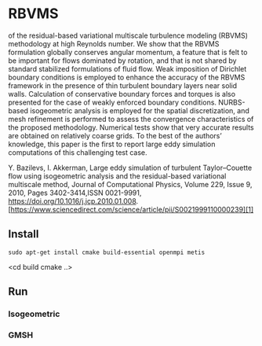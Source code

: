 # RBVMS

 of the residual-based variational multiscale turbulence modeling (RBVMS) methodology at high Reynolds number.
 We show that the RBVMS formulation globally conserves angular momentum,
 a feature that is felt to be important for flows dominated by rotation, and that is not shared by standard stabilized 
formulations of fluid flow. Weak imposition of Dirichlet boundary conditions is employed to enhance the accuracy of the 
RBVMS framework in the presence of thin turbulent boundary layers near solid walls. 
Calculation of conservative boundary forces and torques is also presented for the case of weakly enforced boundary conditions.
 NURBS-based isogeometric analysis is employed for the spatial discretization, and 
mesh refinement is performed to assess the convergence characteristics of the proposed methodology. 
Numerical tests show that very accurate results are obtained on relatively coarse grids. To the best of the authors’ knowledge, 
this paper is the first to report large eddy simulation computations of this challenging test case.


Y. Bazilevs, I. Akkerman,
Large eddy simulation of turbulent Taylor–Couette flow using isogeometric analysis and the residual-based variational multiscale method,
Journal of Computational Physics,
Volume 229, Issue 9, 2010, Pages 3402-3414,ISSN 0021-9991,
https://doi.org/10.1016/j.jcp.2010.01.008.
[https://www.sciencedirect.com/science/article/pii/S0021999110000239][1]



## Install

`sudo apt-get install cmake build-essential openmpi metis`


<cd build
cmake ..>

## Run

### Isogeometric

### GMSH
